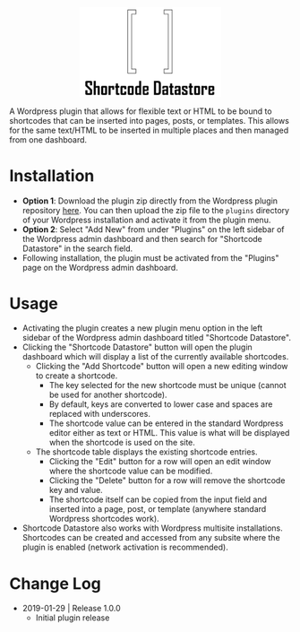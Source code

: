 <p align="center">
<img src="shortcode-datastore/assets/ShortcodeDatastoreLogo.png" width="50%;" style="margin: 0 auto;">
</p>
A Wordpress plugin that allows for flexible text or HTML to be bound to shortcodes that can be inserted into pages, posts, or templates. This allows for the same text/HTML to be inserted in multiple places and then managed from one dashboard.

# Installation
- **Option 1**: Download the plugin zip directly from the Wordpress plugin repository [here](). You can then upload the zip file to the ```plugins``` directory of your Wordpress installation and activate it from the plugin menu.
- **Option 2**: Select "Add New" from under "Plugins" on the left sidebar of the Wordpress admin dashboard and then search for "Shortcode Datastore" in the search field.
- Following installation, the plugin must be activated from the "Plugins" page on the Wordpress admin dashboard.

# Usage
- Activating the plugin creates a new plugin menu option in the left sidebar of the Wordpress admin dashboard titled "Shortcode Datastore".
- Clicking the "Shortcode Datastore" button will open the plugin dashboard which will display a list of the currently available shortcodes.
    - Clicking the "Add Shortcode" button will open a new editing window to create a shortcode. 
        - The key selected for the new shortcode must be unique (cannot be used for another shortcode).
        - By default, keys are converted to lower case and spaces are replaced with underscores.
        - The shortcode value can be entered in the standard Wordpress editor either as text or HTML. This value is what will be displayed when the shortcode is used on the site.
    - The shortcode table displays the existing shortcode entries.
        - Clicking the "Edit" button for a row will open an edit window where the shortcode value can be modified.
        - Clicking the "Delete" button for a row will remove the shortcode key and value.
        - The shortcode itself can be copied from the input field and inserted into a page, post, or template (anywhere standard Wordpress shortcodes work).
- Shortcode Datastore also works with Wordpress multisite installations. Shortcodes can be created and accessed from any subsite where the plugin is enabled (network activation is recommended).

# Change Log
- 2019-01-29 | Release 1.0.0
    - Initial plugin release
